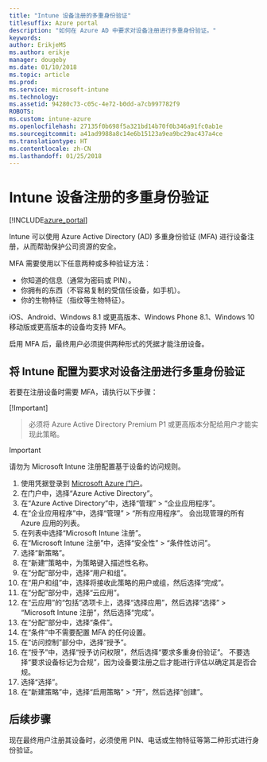 ```yaml
---
title: "Intune 设备注册的多重身份验证"
titlesuffix: Azure portal
description: "如何在 Azure AD 中要求对设备注册进行多重身份验证。"
keywords: 
author: ErikjeMS
ms.author: erikje
manager: dougeby
ms.date: 01/10/2018
ms.topic: article
ms.prod: 
ms.service: microsoft-intune
ms.technology: 
ms.assetid: 94280c73-c05c-4e72-b0dd-a7cb997782f9
ROBOTS: 
ms.custom: intune-azure
ms.openlocfilehash: 27135f0b698f5a321bd14b70f0b346a91fc0ab1e
ms.sourcegitcommit: a41ad9988a8c14e6b15123a9ea9bc29ac437a4ce
ms.translationtype: HT
ms.contentlocale: zh-CN
ms.lasthandoff: 01/25/2018
---
```

# <a name="multi-factor-authentication-for-intune-device-enrollments"></a>Intune 设备注册的多重身份验证

[!INCLUDE[azure_portal](./includes/azure_portal.md)]

Intune 可以使用 Azure Active Directory (AD) 多重身份验证 (MFA) 进行设备注册，从而帮助保护公司资源的安全。

MFA 需要使用以下任意两种或多种验证方法：

- 你知道的信息（通常为密码或 PIN）。
- 你拥有的东西（不容易复制的受信任设备，如手机）。
- 你的生物特征（指纹等生物特征）。

iOS、Android、Windows 8.1 或更高版本、Windows Phone 8.1、Windows 10 移动版或更高版本的设备均支持 MFA。

启用 MFA 后，最终用户必须提供两种形式的凭据才能注册设备。

## <a name="configure-intune-to-require-multi-factor-authentication-at-device-enrollment"></a>将 Intune 配置为要求对设备注册进行多重身份验证

若要在注册设备时需要 MFA，请执行以下步骤：

[!Important]
>必须将 Azure Active Directory Premium P1 或更高版本分配给用户才能实现此策略。

>[!Important]
>请勿为 Microsoft Intune 注册配置基于设备的访问规则。

1. 使用凭据登录到 [Microsoft Azure 门户](https://portal.azure.com)。
2. 在门户中，选择“Azure Active Directory”。
2. 在“Azure Active Directory”中，选择“管理” > “企业应用程序”。
3. 在“企业应用程序”中，选择“管理” > “所有应用程序”。 会出现管理的所有 Azure 应用的列表。
3. 在列表中选择“Microsoft Intune 注册”。
4. 在“Microsoft Intune 注册”中，选择“安全性” > “条件性访问”。
5. 选择“新策略”。
6. 在“新建”策略中，为策略键入描述性名称。
7. 在“分配”部分中，选择“用户和组”。
8. 在“用户和组”中，选择将接收此策略的用户或组，然后选择“完成”。
9. 在“分配”部分中，选择“云应用”。
10. 在“云应用”的“包括”选项卡上，选择“选择应用”，然后选择“选择” > “Microsoft Intune 注册”，然后选择“完成”。
11. 在“分配”部分中，选择“条件”。
12. 在“条件”中不需要配置 MFA 的任何设置。
13. 在“访问控制”部分中，选择“授予”。
14. 在“授予”中，选择“授予访问权限”，然后选择“要求多重身份验证”。
    不要选择“要求设备标记为合规”，因为设备要注册之后才能进行评估以确定其是否合规。
15. 选择“选择”。
16. 在“新建策略”中，选择“启用策略” > “开”，然后选择“创建”。



## <a name="next-steps"></a>后续步骤

现在最终用户注册其设备时，必须使用 PIN、电话或生物特征等第二种形式进行身份验证。
